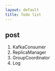 ```yaml
---
layout: default
title: Todo list
---
```


## post

1. KafkaConsumer
2. ReplicaManager
3. GroupCoordinator
4. Log
